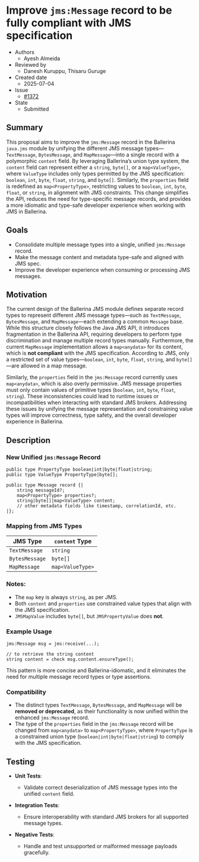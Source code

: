 # Improve `jms:Message` record to be fully compliant with JMS specification

- Authors
  - Ayesh Almeida
- Reviewed by
  - Danesh Kuruppu, Thisaru Guruge
- Created date
  - 2025-07-04
- Issue
  - [#1372](https://github.com/ballerina-platform/ballerina-spec/issues/1372)
- State
  - Submitted

## Summary

This proposal aims to improve the `jms:Message` record in the Ballerina `java.jms` module by unifying the different JMS message types—`TextMessage`, `BytesMessage`, and `MapMessage`—into a single record with a polymorphic `content` field. By leveraging Ballerina’s union type system, the `content` field can represent either a `string`, `byte[]`, or a `map<ValueType>`, where `ValueType` includes only types permitted by the JMS specification: `boolean`, `int`, `byte`, `float`, `string`, and `byte[]`. Similarly, the `properties` field is redefined as `map<PropertyType>`, restricting values to `boolean`, `int`, `byte`, `float`, or `string`, in alignment with JMS constraints. This change simplifies the API, reduces the need for type-specific message records, and provides a more idiomatic and type-safe developer experience when working with JMS in Ballerina.

## Goals

* Consolidate multiple message types into a single, unified `jms:Message` record.
* Make the message content and metadata type-safe and aligned with JMS spec.
* Improve the developer experience when consuming or processing JMS messages.

## Motivation

The current design of the Ballerina JMS module defines separate record types to represent different JMS message types—such as `TextMessage`, `BytesMessage`, and `MapMessage`—each extending a common `Message` base. While this structure closely follows the Java JMS API, it introduces fragmentation in the Ballerina API, requiring developers to perform type discrimination and manage multiple record types manually. Furthermore, the current `MapMessage` implementation allows a `map<anydata>` for its content, which is **not compliant** with the JMS specification. According to JMS, only a restricted set of value types—`boolean`, `int`, `byte`, `float`, `string`, and `byte[]`—are allowed in a map message. 

Similarly, the `properties` field in the `jms:Message` record currently uses `map<anydata>`, which is also overly permissive. JMS message properties must only contain values of primitive types (`boolean`, `int`, `byte`, `float`, `string`). These inconsistencies could lead to runtime issues or incompatibilities when interacting with standard JMS brokers. Addressing these issues by unifying the message representation and constraining value types will improve correctness, type safety, and the overall developer experience in Ballerina.

## Description

### **New Unified `jms:Message` Record**

```ballerina
public type PropertyType boolean|int|byte|float|string;
public type ValueType PropertyType|byte[];

public type Message record {|
    string messageId?;
    map<PropertyType> properties?;
    string|byte[]|map<ValueType> content;
    // other metadata fields like timestamp, correlationId, etc.
|};
```

### **Mapping from JMS Types**

| JMS Type       | `content` Type   |
| -------------- | -----------------|
| `TextMessage`  | `string`         |
| `BytesMessage` | `byte[]`         |
| `MapMessage`   | `map<ValueType>` |

### **Notes:**

* The `map` key is always `string`, as per JMS.
* Both `content` and `properties` use constrained value types that align with the JMS specification.
* `JMSMapValue` includes `byte[]`, but `JMSPropertyValue` does **not**.

### Example Usage

```ballerina
jms:Message msg = jms:receive(...);

// to retrieve the string content
string content = check msg.content.ensureType();
```

This pattern is more concise and Ballerina-idiomatic, and it eliminates the need for multiple message record types or type assertions.

### Compatibility

* The distinct types `TextMessage`, `BytesMessage`, and `MapMessage` will be **removed or deprecated**, as their functionality is now unified within the enhanced `jms:Message` record.
* The type of the `properties` field in the `jms:Message` record will be changed from `map<anydata>` to `map<PropertyType>`, where `PropertyType` is a constrained union type (`boolean|int|byte|float|string`) to comply with the JMS specification.

## Testing

* **Unit Tests**:

  * Validate correct deserialization of JMS message types into the unified `content` field.

* **Integration Tests**:

  * Ensure interoperability with standard JMS brokers for all supported message types.

* **Negative Tests**:

  * Handle and test unsupported or malformed message payloads gracefully.
